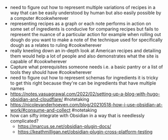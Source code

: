  - need to figure out how to represent multiple variations of recipes in a way that can be easily understood by human but also easily possible by a computer #cookwherever 
 - representing recipes as a graph or each note performs in action on some set of ingredients is conducive for comparing recipes but fails to represent the nuance of a particular action for example when rolling out dough do you want to make a note of the technique used for specifically dough as a relates to ruling #cookwherever
 - really kneeling down an in-depth look at American recipes and detailing them would help a lot of people and also demonstrates what the site is capable of #cookwherever 
 - Capture what prerequisites someone needs i.e. a basic pantry or a list of tools they should have #cookwherever 
 - need to figure out how to represent schemas for ingredients it is tricky to get this right because they're can be ingredients that have multiple names
- https://notes.vasuagrawal.com/2022/02/setting-up-a-blog-with-hugo-obsidian-and-cloudflare/ #notetaking
- https://nicolevanderhoeven.com/blog/20210518-how-i-use-obsidian-at-work/#consume-and-collect #notetaking 
- how can sifty integrate with Obsidian in a way that is needlessly complicated?
	- https://marcus.se.net/obsidian-plugin-docs/
	- https://keathmilligan.net/obsidian-plugin-cross-platform-testing